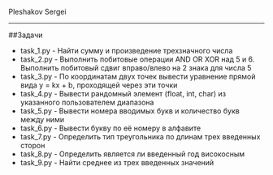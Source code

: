 Pleshakov Sergei
____
##Задачи

* task_1.py - Найти сумму и произведение трехзначного числа
* task_2.py - Выполнить побитовые операции AND OR XOR над 5 и 6. Выполнить побитовый сдвиг вправо/влево на 2 знака для числа 5 
* task_3.py - По координатам двух точек вывести уравнение прямой вида y = kx + b, проходящей через эти точки
* task_4.py - Вывести рандомный элемент (float, int, char) из указанного пользователем диапазона
* task_5.py - Вывести номера вводимых букв и количество букв между ними
* task_6.py - Вывести букву по её номеру в алфавите
* task_7.py - Определить тип треугольника по длинам трех введенных сторон
* task_8.py - Определить является ли введенный год високосным
* task_9.py - Найти среднее из трех введенных значений